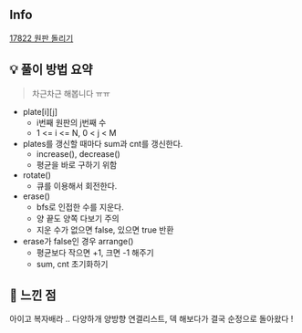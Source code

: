 ## Info
[17822 원판 돌리기](https://www.acmicpc.net/problem/17822)

## 💡 풀이 방법 요약
> 차근차근 해봅니다 ㅠㅠ

* plate[i][j]
  * i번째 원판의 j번째 수
  * 1 <= i <= N, 0 < j < M
* plates를 갱신할 때마다 sum과 cnt를 갱신한다.
  * increase(), decrease()
  * 평균을 바로 구하기 위함
* rotate()
  * 큐를 이용해서 회전한다.
* erase()
  * bfs로 인접한 수를 지운다.
  * 양 끝도 양쪽 다보기 주의
  * 지운 수가 없으면 false, 있으면 true 반환
* erase가 false인 경우 arrange()
  * 평균보다 작으면 +1, 크면 -1 해주기
  * sum, cnt 초기화하기

## 🙂 느낀 점
아이고 복자배라 .. 다양하개 양방향 연결리스트, 덱 해보다가 결국 순정으로 돌아왔다 !